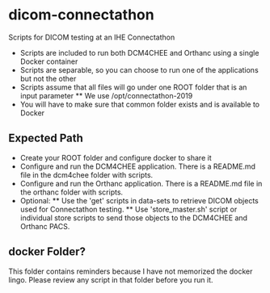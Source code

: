 # dicom-connectathon
Scripts for DICOM testing at an IHE Connectathon

* Scripts are included to run both DCM4CHEE and Orthanc using a single Docker container
* Scripts are separable, so you can choose to run one of the applications but not the other
* Scripts assume that all files will go under one ROOT folder that is an input parameter
** We use /opt/connectathon-2019
* You will have to make sure that common folder exists and is available to Docker

## Expected Path
* Create your ROOT folder and configure docker to share it
* Configure and run the DCM4CHEE application. There is a README.md file in the
  dcm4chee folder with scripts.
* Configure and run the Orthanc application. There is a README.md file in the
  orthanc folder with scripts.
* Optional:
** Use the 'get' scripts in data-sets to retrieve DICOM objects used for Connectathon testing.
** Use 'store_master.sh' script or individual store scripts to send those
   objects to the DCM4CHEE and Orthanc PACS.

## docker Folder?
This folder contains reminders because I have not memorized the docker lingo.
Please review any script in that folder before you run it.
